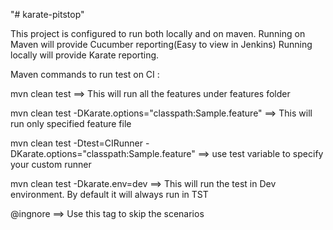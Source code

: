"# karate-pitstop" 

This project is configured to run both locally and on maven.
Running on Maven will provide Cucumber reporting(Easy to view in Jenkins)
Running locally will provide Karate reporting.

Maven commands to run test on CI :

mvn clean test ==> This will run all the features under features folder

mvn clean test -DKarate.options="classpath:Sample.feature" ==> This will run only specified feature file

mvn clean test -Dtest=CIRunner -DKarate.options="classpath:Sample.feature" ==> use test variable to specify your custom runner

mvn clean test -Dkarate.env=dev ==> This will run the test in Dev environment. By default it will always run in TST

@ingnore ==> Use this tag to skip the scenarios
